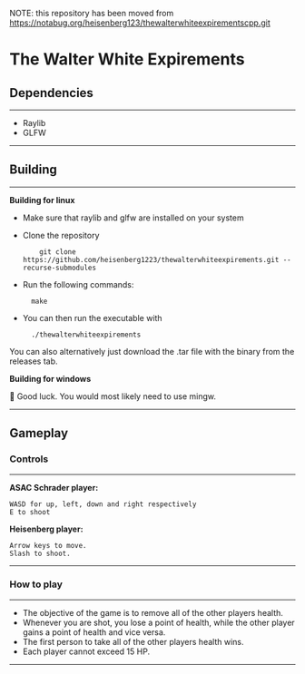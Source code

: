 NOTE: this repository has been moved from https://notabug.org/heisenberg123/thewalterwhiteexpirementscpp.git

# The Walter White Expirements 

## Dependencies
***********************
* Raylib
* GLFW
***********************

## Building

***********************
**Building for linux**

* Make sure that raylib and glfw are installed on your system

* Clone the repository
  
          git clone https://github.com/heisenberg1223/thewalterwhiteexpirements.git --recurse-submodules

* Run the following commands:

        make

* You can then run the executable with

        ./thewalterwhiteexpirements
  
You can also alternatively just download the .tar file with the binary from the releases tab.
<br>

**Building for windows**

🤷 Good luck.
You would most likely need to use mingw.
************************

## Gameplay

### Controls

************************
**ASAC Schrader player:**

    WASD for up, left, down and right respectively 
    E to shoot

**Heisenberg player:**

    Arrow keys to move.
    Slash to shoot.
************************

### How to play
************************
* The objective of the game is to remove all of the other players health. 
* Whenever you are shot, you lose a point of health, while the other player gains a point of health and vice versa. 
* The first person to take all of the other players health wins.
* Each player cannot exceed 15 HP.
************************
